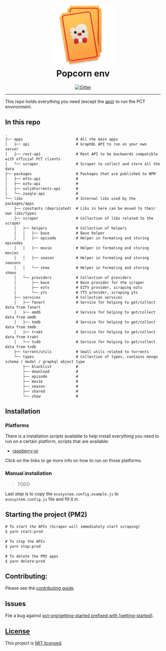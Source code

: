 <h1 align="center">
  <img height="200" width="200" src="https://github.com/pct-org/getting-started/blob/master/.github/logo.png" alt="logo" />
  <br />
  Popcorn env
</h1>

<div align="center">
  <a target="_blank" href="https://gitter.im/pct-org/Lobby">
    <img src="https://badges.gitter.im/popcorn-time-desktop.svg" alt="Gitter" />
  </a>
</div>

---

This repo holds everything you need (except the [app]) to run the PCT environment.

## In this repo

```
.
├── apps                        # All the main apps
│   ├── api                     # GraphQL API to run on your own server
│   ├── rest-api                # Rest API to be backwords compatible with official PCT clients
│   └── scraper                 # Scraper to collect and store all the data
├── packages                    # Packages that are published to NPM
│   ├── ettv-api                # 
│   ├── eztv-api                # 
│   ├── solidtorrents-api       # 
│   └── zooqle-api              # 
└── libs                        # Internal libs used by the packages/apps
    ├── constants (depricated)  # Libs in here can be moved to their own libs/types
    ├── scraper                 # Collection of libs related to the scraper
    │   ├── helpers             # Collection of helpers
    │   │   ├── base            # Base helper
    │   │   ├── episode         # Helper in formating and storing episodes
    │   │   ├── movie           # Helper in formating and storing movies
    │   │   ├── season          # Helper in formating and storing seasons
    │   │   └── show            # Helper in formating and storing shows
    │   └── providers           # Collection of providers
    │       ├── base            # Base provider for the scraper
    │       ├── eztv            # EZTV provider, scraping eztv
    │       └── yts             # YTS provider, scraping yts
    ├── services                # Collection services
    │   ├── fanart              # Service for helping to get/collect data from fanart
    │   ├── omdb                # Service for helping to get/collect data from omdb
    │   ├── tmdb                # Service for helping to get/collect data from tmdb
    │   ├── trakt               # Service for helping to get/collect data from trakt
    │   └── tvdb                # Service for helping to get/collect data from tvdb
    ├── torrent/utils           # Small utils related to torrents
    └── types                   # Collection of types, contains mongo schema / model / graphql object type
        ├── blacklist           #
        ├── download            #
        ├── episode             #
        ├── movie               #
        ├── season              #
        ├── shared              #
        └── show                #
```

## Installation

### Platforms

There is a installation scripts available to help install everything you need to run on a certain platform, scripts that are available:
- [raspberry-pi](./docs/run-on.raspberry-pi.md)

Click on the links to ge more info on how to run on those platforms.

### Manual installation

> TODO

Last step is to copy the `ecosystem.config.example.js` to `ecosystem.config.js` file and fill it in.

## Starting the project (PM2)

```shell script
# To start the APIs (Scraper will immediately start scraping)
$ yarn start:prod

# To stop the APIs
$ yarn stop:prod

# To delete the PM2 apps
$ yarn delete:prod
```

## Contributing:

Please see the [contributing guide].

## Issues

File a bug against [pct-org/getting-started prefixed with \[getting-started\]](https://github.com/pct-org/getting-started/issues/new?title=[getting-started]%20).

## [License](./LICENSE)

This project is [MIT licensed](./LICENSE).

[contributing guide]: ./CONTRIBUTING.md
[app]: https://github.com/pct-org/native-app

